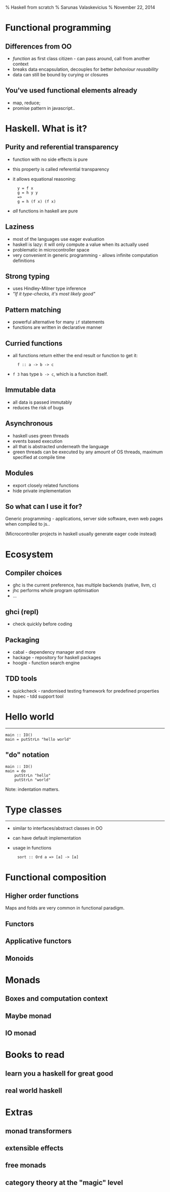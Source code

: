 % Haskell from scratch
% Sarunas Valaskevicius
% November 22, 2014

# Functional programming 

## Differences from OO 

- *function* as first class citizen - can pass around, call from another context
- breaks data encapsulation, decouples for better *behaviour reusability*
- data can still be bound by curying or closures

## You've used functional elements already
- map, reduce;
- promise pattern in javascript.. 

# Haskell. What is it? 

## Purity and referential transparency
- function with no side effects is pure
- this property is called referential transparency 
- it allows equational reasoning:

        y = f x
        g = h y y
        => 
        g = h (f x) (f x)

- *all* functions in haskell are pure 

## Laziness
- most of the languages use eager evaluation 
- haskell is lazy: it will only compute a value when its actually used
- problematic in microcontroller space
- very convenient in generic programming - allows infinite computation definitions
    
## Strong typing
- uses Hindley-Milner type inference
- *"If it type-checks, it's most likely good"*

## Pattern matching 
- powerful alternative for many `if` statements 
- functions are written in declarative manner

## Curried functions
- all functions return either the end result or function to get it:

        f :: a -> b -> c

- `f 3` has type `b -> c`, which is a function itself. 

## Immutable data 
- all data is passed immutably
- reduces the risk of bugs

## Asynchronous
- haskell uses green threads 
- events based execution 
- all that is abstracted underneath the language 
- green threads can be executed by any amount of OS threads, maximum specified at compile time 

## Modules
- export closely related functions 
- hide private implementation 


## So what can I use it for? 

Generic programming - applications, server side software, even web pages when compiled to js.. 

(Microcontroller projects in haskell usually generate eager code instead)



# Ecosystem

## Compiler choices 

- ghc is the current preference, has multiple backends (native, llvm, c) 
- jhc performs whole program optimisation 
- ... 

## ghci (repl)

- check quickly before coding

## Packaging 

- cabal - dependency manager and more 
- hackage - repository for haskell packages 
- hoogle - function search engine 

## TDD tools 

- quickcheck - randomised testing framework for predefined properties 
- hspec - tdd support tool

# Hello world

----

    main :: IO()
    main = putStrLn "hello world" 

## "do" notation

    main :: IO()
    main = do
        putStrLn "hello"
        putStrLn "world"

Note: indentation matters.

# Type classes 

---

- similar to interfaces/abstract classes in OO
- can have default implementation
- usage in functions

        sort :: Ord a => [a] -> [a] 


# Functional composition 

## Higher order functions 

  Maps and folds are very common in functional paradigm. 

## Functors 

## Applicative functors 

## Monoids
 
# Monads 
## Boxes and computation context
## Maybe monad 
## IO monad 


# Books to read

## learn you a haskell for great good 
## real world haskell 

# Extras

## monad transformers
## extensible effects 
## free monads
## category theory at the "magic" level 

